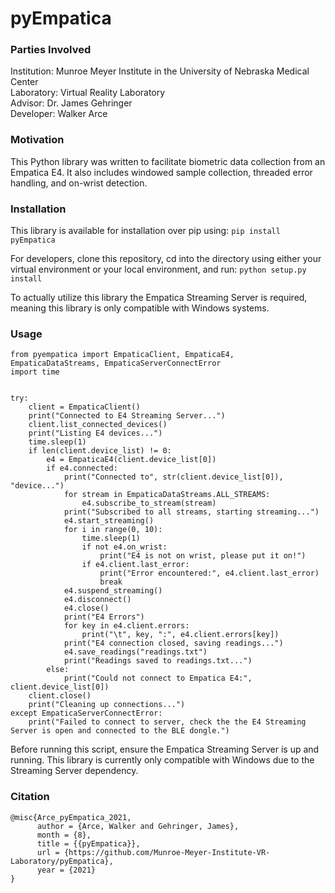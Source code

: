 # pyEmpatica

### Parties Involved
Institution: Munroe Meyer Institute in the University of Nebraska Medical Center<br>
Laboratory: Virtual Reality Laboratory<br>
Advisor: Dr. James Gehringer<br>
Developer: Walker Arce<br>

### Motivation
This Python library was written to facilitate biometric data collection from an Empatica E4.  It also includes windowed sample collection, threaded error handling, and on-wrist detection.

### Installation
This library is available for installation over pip using:
`pip install pyEmpatica`

For developers, clone this repository, cd into the directory using either your virtual environment or your local environment, and run:
`python setup.py install`

To actually utilize this library the Empatica Streaming Server is required, meaning this library is only compatible with Windows systems.

### Usage
```
from pyempatica import EmpaticaClient, EmpaticaE4, EmpaticaDataStreams, EmpaticaServerConnectError
import time


try:
    client = EmpaticaClient()
    print("Connected to E4 Streaming Server...")
    client.list_connected_devices()
    print("Listing E4 devices...")
    time.sleep(1)
    if len(client.device_list) != 0:
        e4 = EmpaticaE4(client.device_list[0])
        if e4.connected:
            print("Connected to", str(client.device_list[0]), "device...")
            for stream in EmpaticaDataStreams.ALL_STREAMS:
                e4.subscribe_to_stream(stream)
            print("Subscribed to all streams, starting streaming...")
            e4.start_streaming()
            for i in range(0, 10):
                time.sleep(1)
                if not e4.on_wrist:
                    print("E4 is not on wrist, please put it on!")
                if e4.client.last_error:
                    print("Error encountered:", e4.client.last_error)
                    break
            e4.suspend_streaming()
            e4.disconnect()
            e4.close()
            print("E4 Errors")
            for key in e4.client.errors:
                print("\t", key, ":", e4.client.errors[key])
            print("E4 connection closed, saving readings...")
            e4.save_readings("readings.txt")
            print("Readings saved to readings.txt...")
        else:
            print("Could not connect to Empatica E4:", client.device_list[0])
    client.close()
    print("Cleaning up connections...")
except EmpaticaServerConnectError:
    print("Failed to connect to server, check the the E4 Streaming Server is open and connected to the BLE dongle.")

```

Before running this script, ensure the Empatica Streaming Server is up and running.  This library is currently only compatible with Windows due to the Streaming Server dependency.

### Citation
```
@misc{Arce_pyEmpatica_2021,
      author = {Arce, Walker and Gehringer, James},
      month = {8},
      title = {{pyEmpatica}},
      url = {https://github.com/Munroe-Meyer-Institute-VR-Laboratory/pyEmpatica},
      year = {2021}
}
```

